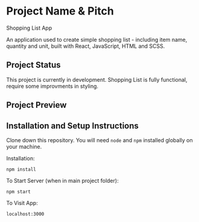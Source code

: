 # Project Name & Pitch

Shopping List App

An application used to create simple shopping list - including item name, quantity and unit, built with React, JavaScript, HTML and SCSS.

## Project Status

This project is currently in development. Shopping List is fully functional, require some improvments in styling.

## Project Preview

## Installation and Setup Instructions

Clone down this repository. You will need `node` and `npm` installed globally on your machine. 

Installation:

`npm install`   

To Start Server (when in main project folder):

`npm start`  

To Visit App:

`localhost:3000`  
